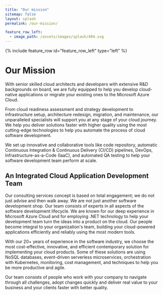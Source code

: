 ```yaml
---
title: "Our mission"
sitemap: false
layout: splash
permalink: /our-mission/

feature_row_left:
  - image_path: /assets/images/splash/404.svg
---
```


{% include feature_row id="feature_row_left" type="left" %}

# Our Mission

With senior skilled cloud architects and developers with extensive R&D backgrounds on board, we are fully equipped to help you develop cloud-native applications or migrate your existing ones to the Microsoft Azure Cloud.

From cloud readiness assessment and strategy development to infrastructure setup, architecture redesign, migration, and maintenance, our unparalleled specialists will support you at any stage of your cloud journey. We help you deliver solutions faster with higher quality using the most cutting-edge technologies to help you automate the process of cloud software development.

We set up innovative and collaborative tools like code repository, automatic Continuous Integration & Continuous Delivery (CI/CD) pipelines, DevOps, Infrastructure-as-a-Code (IaaC), and automated QA testing to help your software development team perform at scale.

## An Integrated Cloud Application Development Team

Our consulting services concept is based on total engagement; we do not just advise and then walk away. We are not just another software development shop. Our team consists of experts in all aspects of the software development lifecycle. We are known for our deep experience in Microsoft Azure Cloud and for employing .NET technology to help your development team turn the ideas into a product on the cloud. Our people become integral to your organization's team, building your cloud-powered applications efficiently and reliably using the most modern tools.

With our 20+ years of experience in the software industry, we choose the most cost-effective, innovative, and efficient contemporary solution for implementing your cloud products. Some of these solutions are using NoSQL databases, event-driven serverless microservices, orchestration with Kubernetes, monitoring, cost management, and techniques to help you be more productive and agile.

Our team consists of people who work with your company to navigate through all challenges, adopt changes quickly and deliver real value to your business and your clients faster with better quality.
